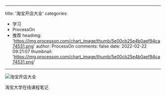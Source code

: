 
---
title: '淘宝开店大全'
categories: 
 - 学习
 - ProcessOn
 - 推荐
headimg: 'https://img.processon.com/chart_image/thumb/5e00cb25e4b0aef94ca74531.png'
author: ProcessOn
comments: false
date: 2022-02-22 09:21:07
thumbnail: 'https://img.processon.com/chart_image/thumb/5e00cb25e4b0aef94ca74531.png'
---

<div>   
<img class="thumb" alt="淘宝开店大全" src="https://img.processon.com/chart_image/thumb/5e00cb25e4b0aef94ca74531.png" referrerpolicy="no-referrer">
<p>淘宝大学在线课程笔记</p>  
</div>
            